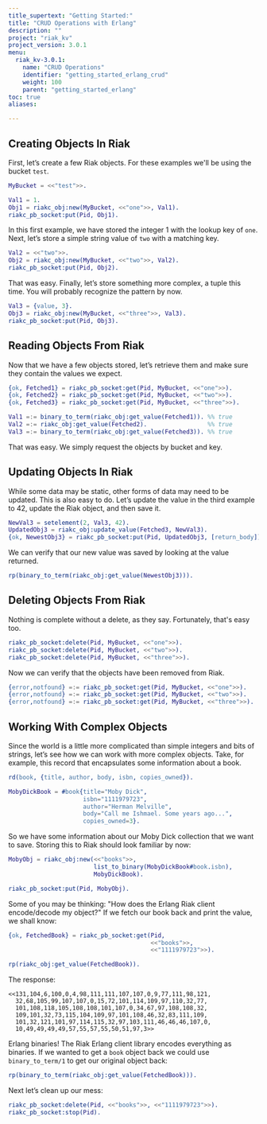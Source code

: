 ```yaml
---
title_supertext: "Getting Started:"
title: "CRUD Operations with Erlang"
description: ""
project: "riak_kv"
project_version: 3.0.1
menu:
  riak_kv-3.0.1:
    name: "CRUD Operations"
    identifier: "getting_started_erlang_crud"
    weight: 100
    parent: "getting_started_erlang"
toc: true
aliases:

---
```


## Creating Objects In Riak

First, let’s create a few Riak objects. For these examples we'll be
using the bucket `test`.

```erlang
MyBucket = <<"test">>.

Val1 = 1.
Obj1 = riakc_obj:new(MyBucket, <<"one">>, Val1).
riakc_pb_socket:put(Pid, Obj1).
```

In this first example, we have stored the integer 1 with the lookup key
of `one`. Next, let’s store a simple string value of `two` with a
matching key.

```erlang
Val2 = <<"two">>.
Obj2 = riakc_obj:new(MyBucket, <<"two">>, Val2).
riakc_pb_socket:put(Pid, Obj2).
```

That was easy. Finally, let’s store something more complex, a tuple this
time. You will probably recognize the pattern by now.

```erlang
Val3 = {value, 3}.
Obj3 = riakc_obj:new(MyBucket, <<"three">>, Val3).
riakc_pb_socket:put(Pid, Obj3).
```

## Reading Objects From Riak

Now that we have a few objects stored, let’s retrieve them and make sure
they contain the values we expect.

```erlang
{ok, Fetched1} = riakc_pb_socket:get(Pid, MyBucket, <<"one">>).
{ok, Fetched2} = riakc_pb_socket:get(Pid, MyBucket, <<"two">>).
{ok, Fetched3} = riakc_pb_socket:get(Pid, MyBucket, <<"three">>).

Val1 =:= binary_to_term(riakc_obj:get_value(Fetched1)). %% true
Val2 =:= riakc_obj:get_value(Fetched2).                 %% true
Val3 =:= binary_to_term(riakc_obj:get_value(Fetched3)). %% true
```

That was easy. We simply request the objects by bucket and key.

## Updating Objects In Riak

While some data may be static, other forms of data may need to be
updated. This is also easy to do. Let’s update the value in the third
example to 42, update the Riak object, and then save it.

```erlang
NewVal3 = setelement(2, Val3, 42).
UpdatedObj3 = riakc_obj:update_value(Fetched3, NewVal3).
{ok, NewestObj3} = riakc_pb_socket:put(Pid, UpdatedObj3, [return_body]).
```

We can verify that our new value was saved by looking at the value
returned.

```erlang
rp(binary_to_term(riakc_obj:get_value(NewestObj3))).
```

## Deleting Objects From Riak

Nothing is complete without a delete, as they say. Fortunately, that's
easy too.

```erlang
riakc_pb_socket:delete(Pid, MyBucket, <<"one">>).
riakc_pb_socket:delete(Pid, MyBucket, <<"two">>).
riakc_pb_socket:delete(Pid, MyBucket, <<"three">>).
```

Now we can verify that the objects have been removed from Riak.

```erlang
{error,notfound} =:= riakc_pb_socket:get(Pid, MyBucket, <<"one">>).
{error,notfound} =:= riakc_pb_socket:get(Pid, MyBucket, <<"two">>).
{error,notfound} =:= riakc_pb_socket:get(Pid, MyBucket, <<"three">>).
```

## Working With Complex Objects

Since the world is a little more complicated than simple integers and
bits of strings, let’s see how we can work with more complex objects.
Take, for example, this record that encapsulates some information about
a book.

```erlang
rd(book, {title, author, body, isbn, copies_owned}).

MobyDickBook = #book{title="Moby Dick",
                     isbn="1111979723",
                     author="Herman Melville",
                     body="Call me Ishmael. Some years ago...",
                     copies_owned=3}.
```

So we have some information about our Moby Dick collection that we want
to save. Storing this to Riak should look familiar by now:

```erlang
MobyObj = riakc_obj:new(<<"books">>,
                        list_to_binary(MobyDickBook#book.isbn),
                        MobyDickBook).

riakc_pb_socket:put(Pid, MobyObj).
```

Some of you may be thinking: "How does the Erlang Riak client
encode/decode my object?" If we fetch our book back and print the value,
we shall know:

```erlang
{ok, FetchedBook} = riakc_pb_socket:get(Pid,
                                        <<"books">>,
                                        <<"1111979723">>).

rp(riakc_obj:get_value(FetchedBook)).
```

The response:

```
<<131,104,6,100,0,4,98,111,111,107,107,0,9,77,111,98,121,
  32,68,105,99,107,107,0,15,72,101,114,109,97,110,32,77,
  101,108,118,105,108,108,101,107,0,34,67,97,108,108,32,
  109,101,32,73,115,104,109,97,101,108,46,32,83,111,109,
  101,32,121,101,97,114,115,32,97,103,111,46,46,46,107,0,
  10,49,49,49,49,57,55,57,55,50,51,97,3>>
```

Erlang binaries! The Riak Erlang client library encodes everything as
binaries. If we wanted to get a `book` object back we could use
`binary_to_term/1` to get our original object back:

```erlang
rp(binary_to_term(riakc_obj:get_value(FetchedBook))).
```

Next let’s clean up our mess:

```erlang
riakc_pb_socket:delete(Pid, <<"books">>, <<"1111979723">>).
riakc_pb_socket:stop(Pid).
```



